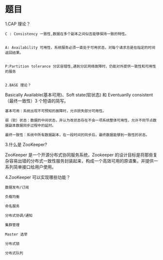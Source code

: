 题目
===


1.CAP 理论？


    C : Consistency 一致性,数据在多个副本之间似否能够保持一致的特性。


    A: Availability 可用性，系统服务必须一直处于可用状态，对每个请求总是在指定的时间返回结果。


    P:Partition tolerance 分区容错性,遇到分区网络故障时，仍能对外提供一致性和可用性的服务


    2.BASE 理论？


Basically Available(基本可用)、Soft state(软状态) 和 Eventuanlly consistent （最终一致性）3 个短语的简写。


    基本可用：系统出现不可预知的故障时，允许损失部分可用性。

    弱（软）状态：数据的中间状态，并认为改状态存在不会一项系统整体可用性，允许不同节点数据副本数据同步过程中的延时。

    最终一致性：系统中所有数据副本，在一段时间的同步后，最终数据能够到一致性的状态。


3.什么是 ZooKeeper?


ZooKeeper 是一个开源分布式协同服务系统，Zookeeper 的设计目标是将那些复杂容易出错的分布式一致性服务封装起来，构成一个高效可用的原语集，并提供一系列简单接口给用户使用。

4.ZooKeeper 可以实现哪些功能？


    数据发布/订阅

    负载均衡

    命名服务

    分布式协调/通知

    集群管理

    Master 选举

    分布式锁

    分布式队列